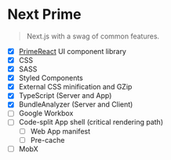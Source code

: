 # Next Prime

> Next.js with a swag of common features.

* [x] [PrimeReact](primefaces.org/primereact/) UI component library
* [x] CSS
* [x] SASS
* [x] Styled Components
* [x] External CSS minification and GZip
* [x] TypeScript (Server and App)
* [x] BundleAnalyzer (Server and Client)
* [ ] Google Workbox
* [ ] Code-split App shell (critical rendering path)
  * [ ] Web App manifest
  * [ ] Pre-cache 
* [ ] MobX
